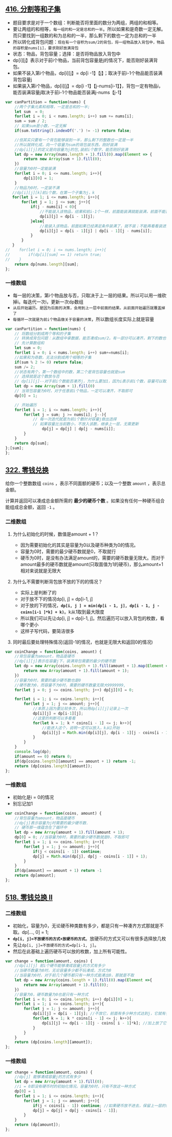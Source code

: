 ## [416. 分割等和子集](https://leetcode-cn.com/problems/partition-equal-subset-sum/)

- 题目要求是对于一个数组：判断能否将里面的数分为两组，两组的和相等。
- 要让两组的和相等，`每一组的和一定是总和的一半`。所以如果和是奇数一定无解。而只要找到一组数的和为总和的一半，那么剩下的数也一定为总和的一半
- 所以转化成背包问题：`现在有一个容积为sum/2的背包，将一组物品放入背包中，物品的容积是nums[i]，要求刚好放满背包`
- 状态：物品，背包容量；选择：是否将物品放入背包中
- dp[i][j】表示对于前i个物品，当前背包容量是j的情况下，能否刚好装满背包。
- 如果不装入第i个物品，dp[i][j】= dp[i -1】【j】；取决于前i-1个物品能否装满背包容量j
- 如果装入第i个物品，dp[i][j】= dp[i -1】【j-nums[i-1】】，背包一定有物品i，能否装满容量j取决于前i-1个物品能否装满j-nums【j-1】

``` javascript
var canPartition = function(nums) {
    //两个子集元素和相等，一定是总和的一半;
    let sum  = 0;
    for(let i = 0; i < nums.length; i++) sum += nums[i];
    sum = sum / 2;
    // 如果sum是小数，一定无解
    if(sum.toString().indexOf('.') != -1) return false;

    //但其实只要有一个背包能够装到一半，那么剩下的整数也一定是一半
    //所以就转化成，向一个容量为sum的背包装东西，刚好装满
    //dp[i][j]的定义是向容量为j的包,装前i个数字，能否刚好装满
    let dp = new Array(nums.length + 1).fill(0).map(Element => {
        return new Array(sum + 1).fill(0);
    })
    //容量为0时一定能装满
    for(let i = 0; i <= nums.length; i++){
        dp[i][0] = 1;
    }
    //物品为0时，一定装不满
   //dp[i][j][k]前i个数，在第一个子集为j，k
   for(let i = 1; i <= nums.length; i++){
       for(let j = 1; j <= sum; j++){
           if(j - nums[i] < 0){
               //不能装入该物品，结果和前i-1个一样，前面能装满就能装满，前面不能装满就不能装满
               dp[i][j] = dp[i - 1][j];
           }else{
               //能装入该物品，前面如果已经满足条件装满了，就不装；不能再看看装进去，剩下的物品能否装满j - nums[i]
               dp[i][j] = dp[i - 1][j] | dp[i - 1][j - nums[i]];
           }
       }
   }
//    for(let i = 0; i <= nums.length; i++){
//        if(dp[i][sum] == 1) return true;
//    }
    return dp[nums.length][sum];
};
```

### 一维数组

- 每一层的决策，第i个物品放与否，只取决于上一层的结果。所以可以用一维砍掉i。每迭代一次i，更新一次dp数组
- `从后开始遍历。是因为后面的决策，会用到上一层中前面的结果。从前面开始遍历就覆盖掉了`
- `每循环一次就是为前i个物品做关于容量的决策`，所以数组长度实际上就是容量

``` javascript
var canPartition = function(nums) {
    // 将数组分割成两个等和的子集
    // 转换成背包问题：从数组中拿数据，能否凑成sum/2。有一部分可以凑齐，剩下的数也一定可以凑齐
    // 先计算数组和
    let sum = 0;
    for(let i = 0; i < nums.length; i++) sum+=nums[i];
    //如果和为奇数，无法分割成两个相等的子集
    if(sum % 2 != 0) return false;
    sum /= 2;
    //状态有两个，第一个数组中的数，第二个是背包容量也就是sum 
    // 选择就是这个数放与否
    // dp[i][j]--对于前i个数能否凑齐j，为什么要加1，因为i表示前i个数，容量可以取到sum
    let dp = new Array(sum + 1).fill(0)
    // 当背包容量为0时，对于任意前i个物品，一定可以凑齐，不取即可
    dp[0] = 1;

    // 开始遍历
    for(let i = 1; i <= nums.length; i++){
        for(let j = sum; j >= nums[i]; j--){
            // 每一次迭代就是为前i个数针对容量j做出选择
            // 如果容量比当前数小，不放入该数，继承上一层，无需更新
                dp[j] = dp[j] | dp[j - nums[i]];
        }
    }
    return dp[sum];
};[sum];
};
```

## [322. 零钱兑换](https://leetcode-cn.com/problems/coin-change/)

给你一个整数数组 `coins` ，表示不同面额的硬币；以及一个整数 `amount` ，表示总金额。

计算并返回可以凑成总金额所需的 **最少的硬币个数** 。如果没有任何一种硬币组合能组成总金额，返回 `-1` 。

### 二维数组

1. 为什么初始化的时候，数值是amount + 1？
   - 因为需要初始化的其实是容量为0以及硬币种类为0的情况。
   - 容量为0时，需要的最少硬币数就是0，不取就行
   - 硬币为0时，是没有办法满足amount的，需要的硬币数量无限大。而对于amount最多的硬币数就是amount(只取面值为1的硬币)，那么amount+1相对来说就是无限大
2. 为什么不需要判断背包放不放的下的的情况？
   - 实际上是判断了的
   - 对于放不下的情况dp[i, j] = dp[i-1, j]
   - 对于放的下的情况，**`dp[i, j ] = min(dp[i - 1, j], dp[i - 1, j - coins[i-1 ]*k] + k)`**。k从1取到最大限度
   - 所以我们可以先让dp[i, j] = dp[i-1, j]。然后遍历可以放入背包的枚数，看哪个更小
   - 这样子写代码，要简洁很多

1. 同时最后要处理特殊情况(返回-1的情况，也就是无限大和返回0的情况)

``` javascript
var coinChange = function(coins, amount) {
    //背包容量为amount，物品是硬币
    //dp[i][j]表示在容量j下，装满背包需要的最少的硬币数
    let dp = new Array(coins.length + 1).fill(amount + 1).map(Element => {
        return new Array(amount + 1).fill(amount + 1);
    })
    //容量为0时，需要的最少硬币数也是0
    //硬币数为0，而容量不为0时，需要的硬币数量无限大9999999,
    for(let j = 0; j <= coins.length; j++) dp[j][0] = 0;

    for(let i = 1; i <= coins.length; i++){
        for(let j = 1; j <= amount; j++){
            //本质上因为要比较多次，所以用dp[i][j]记录上一次
            dp[i][j] = dp[i-1][j];
            //这里的判断可以多看看
            for(let k = 1; k * coins[i - 1] <= j; k++){
                //能进入这个，说明一定可以放入，k从1开始
                dp[i][j] = Math.min(dp[i][j], dp[i - 1][j - coins[i - 1]*k] + k); 
            }
        }
    }
    console.log(dp);
    if(amount == 0) return 0;
    if(dp[coins.length][amount] == amount + 1) return -1;
    return (dp[coins.length][amount]);
};
```

### 一维数组

- 初始化是i = 0的情况
- 别忘记加1

``` javascript
var coinChange = function(coins, amount) {
    //背包容量为amount，物品是硬币
    //dp[j]表示容量为j时需要的最少硬币数.
    // 硬币那一维蕴含在了循环中
    let dp = new Array(amount + 1).fill(amount + 1);
    dp[0] = 0; //当容量为0时，需要的最少硬币数就是0，不取即可
    for(let i = 1; i <= coins.length; i++){
        for(let j = 1; j <= amount; j++){
            if(j < coins[i - 1]) continue;
            dp[j] = Math.min(dp[j], dp[j - coins[i - 1]] + 1);
        }
    }
    if(dp[amount] == amount + 1) return -1
    return dp[amount];
};
```

## [518. 零钱兑换 II](https://leetcode-cn.com/problems/coin-change-2/)

### 二维数组

- 初始化，容量为0，无论硬币种类数有多少，都是只有一种凑齐方式那就是不取。dp[..., 0] = 1;
- **`dp[i, j]=不放硬币的方式+放硬币的方式`**。放硬币的方式又可以有很多选择放几枚
- 先让`dp[i, j]=不放硬币的方式=dp[i-1, j]`。
- 然后在此基础上遍历硬币可以放的枚数，加上所有可能性。

``` javascript
var change = function(amount, coins) {
    //dp[i][j] 前i个硬币能够凑成容量j的方式有多少
    //当硬币数量为0时，无论容量多少都不玩凑成，方式为0
    //当容量为0时，对于前几个硬币都只有一种方式能凑出0，那就是不取
    let dp = new Array(coins.length + 1).fill(0).map(Element =>{
        return new Array(amount + 1).fill(0);
    })
    //容量为0，硬币数量为0也是只有一种方式
    for(let i = 0; i <= coins.length; i++) dp[i][0] = 1;
    for(let i = 1; i <= coins.length; i++){
        for(let j = 1; j <= amount; j++){
            dp[i][j] = dp[i - 1][j]; //不放它，前面有多少种方式达到j，它就有多少种，只是没用
            for(let k = 1; k * coins[i - 1] <= j; k++){
                dp[i][j] += dp[i - 1][j - coins[ i - 1]*k]; //加上放了它，有多少种方式达到j
            }
        }
    }
    return (dp[coins.length][amount]);
};
```

### 一维数组

``` javascript
var change = function(amount, coins) {
    //dp[j] 能够凑成容量j的方式有多少
    let dp = new Array(amount + 1).fill(0);
    //i = 0即没有硬币时的初始化情况。容量为0时，只有不放这一种方式
    dp[0] = 1
    for(let i = 1; i <= coins.length; i++){
        for(let j = 1; j <= amount; j++){
            if(j < coins[i - 1]) continue; //如果硬币放不进去，保留上一层的情况
            dp[j] = dp[j] + dp[j - coins[i - 1]];
        }
    }
    return (dp[amount]);
};
```

